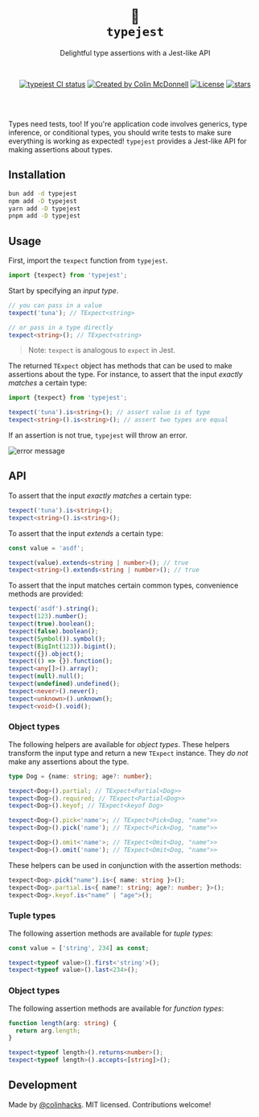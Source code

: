 <p align="center">
  <h1 align="center">🦆<br/><code>typejest</code></h1>
  <p align="center">
    Delightful type assertions with a Jest-like API
  </p>
</p>
<br/>
<p align="center">
<a href="https://github.com/colinhacks/typejest/actions?query=branch%3Amain"><img src="https://github.com/colinhacks/typejest/actions/workflows/test.yml/badge.svg?event=push&branch=main" alt="typejest CI status" /></a>
<a href="https://twitter.com/colinhacks" rel="nofollow"><img src="https://img.shields.io/badge/created%20by-@colinhacks-4BBAAB.svg" alt="Created by Colin McDonnell"></a>
<a href="https://opensource.org/licenses/MIT" rel="nofollow"><img src="https://img.shields.io/github/license/colinhacks/typejest" alt="License"></a>
<!-- <a href="https://www.npmjs.com/package/typejest" rel="nofollow"><img src="https://img.shields.io/npm/dw/typejest.svg" alt="npm"></a> -->
<a href="https://www.npmjs.com/package/typejest" rel="nofollow"><img src="https://img.shields.io/github/stars/colinhacks/typejest" alt="stars"></a>
</p>

<br/>
<br/>

Types need tests, too! If you're application code involves generics, type inference, or conditional types, you should write tests to make sure everything is working as expected! `typejest` provides a Jest-like API for making assertions about types.

## Installation

```bash
bun add -d typejest
npm add -D typejest
yarn add -D typejest
pnpm add -D typejest
```

## Usage

First, import the `texpect` function from `typejest`.

```ts
import {texpect} from 'typejest';
```

Start by specifying an _input type_.

```ts
// you can pass in a value
texpect('tuna'); // TExpect<string>

// or pass in a type directly
texpect<string>(); // TExpect<string>
```

> Note: `texpect` is analogous to `expect` in Jest.

The returned `TExpect` object has methods that can be used to make assertions about the type. For instance, to assert that the input _exactly matches_ a certain type:

```ts
import {texpect} from 'typejest';

texpect('tuna').is<string>(); // assert value is of type
texpect<string>().is<string>(); // assert two types are equal
```

If an assertion is not true, `typejest` will throw an error.

![error message](https://user-images.githubusercontent.com/3084745/224267196-35fd4473-3977-45e1-894c-3bb77eafe7b7.png)

## API

To assert that the input _exactly matches_ a certain type:

```ts
texpect('tuna').is<string>();
texpect<string>().is<string>();
```

To assert that the input _extends_ a certain type:

```ts
const value = 'asdf';

texpect(value).extends<string | number>(); // true
texpect<string>().extends<string | number>(); // true
```

To assert that the input matches certain common types, convenience methods are provided:

```ts
texpect('asdf').string();
texpect(123).number();
texpect(true).boolean();
texpect(false).boolean();
texpect(Symbol()).symbol();
texpect(BigInt(123)).bigint();
texpect({}).object();
texpect(() => {}).function();
texpect<any[]>().array();
texpect(null).null();
texpect(undefined).undefined();
texpect<never>().never();
texpect<unknown>().unknown();
texpect<void>().void();
```

### Object types

The following helpers are available for _object types_. These helpers transform the input type and return a new `TExpect` instance. They _do not_ make any assertions about the type.

```ts
type Dog = {name: string; age?: number};

texpect<Dog>().partial; // TExpect<Partial<Dog>>
texpect<Dog>().required; // TExpect<Partial<Dog>>
texpect<Dog>().keyof; // TExpect<keyof Dog>

texpect<Dog>().pick<'name'>; // TExpect<Pick<Dog, "name">>
texpect<Dog>().pick('name'); // TExpect<Pick<Dog, "name">>

texpect<Dog>().omit<'name'>; // TExpect<Omit<Dog, "name">>
texpect<Dog>().omit('name'); // TExpect<Omit<Dog, "name">>
```

These helpers can be used in conjunction with the assertion methods:

```ts
texpect<Dog>.pick("name").is<{ name: string }>();
texpect<Dog>.partial.is<{ name?: string; age?: number; }>();
texpect<Dog>.keyof.is<"name" | "age">();
```

### Tuple types

The following assertion methods are available for _tuple types_:

```ts
const value = ['string', 234] as const;

texpect<typeof value>().first<'string'>();
texpect<typeof value>().last<234>();
```

### Object types

The following assertion methods are available for _function types_:

```ts
function length(arg: string) {
  return arg.length;
}

texpect<typeof length>().returns<number>();
texpect<typeof length>().accepts<[string]>();
```

## Development

Made by [@colinhacks](https://twitter.com/colinhacks). MIT licensed. Contributions welcome!
